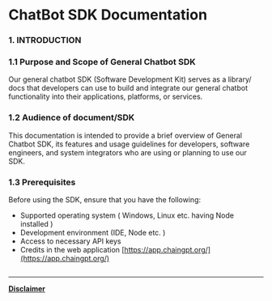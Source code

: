 # ChatBot SDK Documentation

### 1. INTRODUCTION

### 1.1 Purpose and Scope of General Chatbot SDK

Our general chatbot SDK (Software Development Kit) serves as a library/ docs that developers can use to build and integrate our general chatbot functionality into their applications, platforms, or services.&#x20;

### 1.2 Audience of document/SDK

This documentation is intended to provide a brief overview of General Chatbot SDK,  its features and usage guidelines for developers, software engineers, and system integrators who are using or planning to use our SDK.

### 1.3 Prerequisites

Before using the SDK, ensure that you have the following:

* Supported operating system  ( Windows, Linux etc.  having Node installed )
* Development environment (IDE, Node etc. )
* Access to necessary API keys&#x20;
* Credits in the web application [https://app.chaingpt.org/](https://app.chaingpt.org/)

<figure><img src="https://lh7-rt.googleusercontent.com/docsz/AD_4nXf0-QF2zy0LwZcRRBVU5xiPQ9VWn3yWYAjXtrZMZR1xNKUzU8FFe4kc-pznKyX4Ss2K__-0xuVPhXHbguF6BGgju8QsqxMS4eLm49BBoBAz4ir7njsuOB3JlkT5xhtDS1aVgvb_YA?key=BZ2FNEbHjC87wc5CO56IlqCS" alt=""><figcaption></figcaption></figure>

***



[**Disclaimer**](../../../misc/legal-docs/disclaimer.md)
